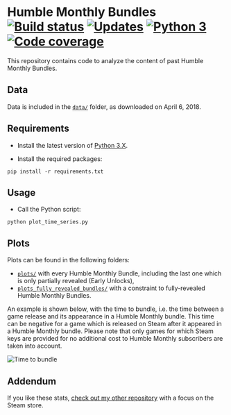 # Humble Monthly Bundles  [![Build status][Build image]][Build] [![Updates][Dependency image]][PyUp] [![Python 3][Python3 image]][PyUp] [![Code coverage][Codecov image]][Codecov]

  [Build]: https://travis-ci.org/woctezuma/humble-monthly
  [Build image]: https://travis-ci.org/woctezuma/humble-monthly.svg?branch=master

  [PyUp]: https://pyup.io/repos/github/woctezuma/humble-monthly/
  [Dependency image]: https://pyup.io/repos/github/woctezuma/humble-monthly/shield.svg
  [Python3 image]: https://pyup.io/repos/github/woctezuma/humble-monthly/python-3-shield.svg

  [Codecov]: https://codecov.io/gh/woctezuma/humble-monthly
  [Codecov image]: https://codecov.io/gh/woctezuma/humble-monthly/branch/master/graph/badge.svg

This repository contains code to analyze the content of past Humble Monthly Bundles.

## Data ##

Data is included in the [`data/`](data/) folder, as downloaded on April 6, 2018.

## Requirements ##

- Install the latest version of [Python 3.X](https://www.python.org/downloads/).

- Install the required packages:

```
pip install -r requirements.txt
```

## Usage ##

- Call the Python script:

```
python plot_time_series.py
```

## Plots ##

Plots can be found in the following folders:
 * [`plots/`](https://github.com/woctezuma/humble-monthly/wiki/Partially-Revealed) with every Humble Monthly Bundle, including the last one which is only partially revealed (Early Unlocks),
 * [`plots_fully_revealed_bundles/`](https://github.com/woctezuma/humble-monthly/wiki/Completely-Revealed) with a constraint to fully-revealed Humble Monthly Bundles.  

An example is shown below, with the time to bundle, i.e. the time between a game release and its appearance in a Humble Monthly bundle. This time can be negative for a game which is released on Steam after it appeared in a Humble Monthly bundle. Please note that only games for which Steam keys are provided for no additional cost to Humble Monthly subscribers are taken into account. 

![Time to bundle](https://github.com/woctezuma/humble-monthly/wiki/plots/time_to_bundle__in_years_.png)

## Addendum

If you like these stats, [check out my other repository](https://github.com/woctezuma/steam-api) with a focus on the Steam store.

